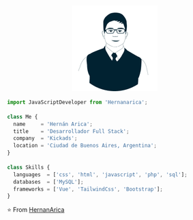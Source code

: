 <p align="center">
  <img src="https://github.com/Hernanarica/Hernanarica/blob/main/hernanarica.png" />
</p>

```js
import JavaScriptDeveloper from 'Hernanarica';

class Me {
  name     = 'Hernán Arica';
  title    = 'Desarrollador Full Stack';
  company  = 'Kickads';
  location = 'Ciudad de Buenos Aires, Argentina';
}

class Skills {
  languages  = ['css', 'html', 'javascript', 'php', 'sql'];
  databases  = ['MySQL'];
  frameworks = ['Vue', 'TailwindCss', 'Bootstrap'];
}
```

⭐️ From [HernanArica](https://github.com/Hernanarica)
